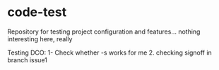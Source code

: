 # code-test
Repository for testing project configuration and features... nothing interesting here, really

Testing DCO:
1- Check whether -s works for me
2. checking signoff in branch issue1
